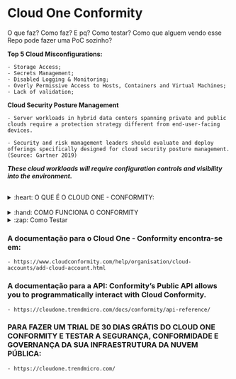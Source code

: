 # Cloud One Conformity

O que faz? Como faz? E pq? Como testar? Como que alguem vendo esse Repo pode fazer uma PoC sozinho?

<b> Top 5 Cloud Misconfigurations: </b>

    - Storage Access;
    - Secrets Management;
    - Disabled Logging & Monitoring;
    - Overly Permissive Access to Hosts, Containers and Virtual Machines;
    - Lack of validation;

<b>Cloud Security Posture Management</b>

    - Server workloads in hybrid data centers spanning private and public clouds require a protection strategy different from end-user-facing devices.

    - Security and risk management leaders should evaluate and deploy offerings specifically designed for cloud security posture management. (Source: Gartner 2019)

<i> <strong>These cloud workloads will require configuration controls and visibility into the environment. </strong> </i>

<br />

<details>
  <summary>:heart: O QUE É O CLOUD ONE - CONFORMITY: </summary>

<b>O QUE É O CLOUD ONE - CONFORMITY:</b>

<ul>


<br />

<li> Real-time visibility into security, compliance, and governance vulnerabilities on public cloud infrastructure </li>

<li> Step-by-step remediation guides </li>

<li >Automated approach to security for continuous assurance </li>

<li> Single pane of glass dashboard </li>

<li> Full and clear visibility of entire cloud infrastructure </li>

<li> Continuous checks against compliance standards and security best practices </li>

<li> Extensive reporting capabilities </li>

<li> 700+ rules with action steps </li>

<li> Manual remediation and self healing capabilities </li>

<li> Real-time monitoring and alerts </li>

<li> Shift security & compliance left </li>

<li> Template scanning </li>

<li> Powerful API </li>


</ul>

</details>

<br />

<details>
  <summary>:hand: COMO FUNCIONA O CONFORMITY </summary>

<b>COMO FUNCIONA O CONFORMITY? </b>

O Conformity usa uma política de acesso personalizada para exibir os metadados da sua conta em nuvem – não há acesso de leitura ou
gravação aos seus dados

O Conformity acessa apenas os metadados associados à sua infraestrutura de cloud. Por exemplo, reconhecemos que sua conta da AWS
possui 12 buckets do Amazon S3 e 20 instâncias do Amazon EC2. Entretanto, a Trend Micro não pode ver os dados e aplicações associados
a esses recursos e acessa sua conta por meio da API da AWS; portanto, sua conta em nuvem não aumenta. 

O Conformity remonta aos frameworks das melhores práticas para os provedores de serviços
de nuvem. Por exemplo, para a AWS, o Well-Architected Framework constitui a base das
pontuações de conformidade mostradas no Conformity, e cada regra e etapa de correção
exibe claramente qual pilar ele suporta.

O Conformity possui a Knowledge Base, principal catálogo de regras e controles de
infraestrutura diretamente disponíveis em sua plataforma. A Knowledge Base, em constante
crescimento, contém mais de 600 verificações prontas para uso que são executadas nas suas
contas de nuvem e as regras simples e passo a passo de correção para corrigir eventuais
falhas. Essas regras e controles abrangem a AWS e o Microsoft® Azure™, além de diretrizes de
correção personalizadas.


Adicionar uma conta da AWS no Trend Micro Cloud One:

Will create the IAM role which grants cross-account access so that Conformity can access your account. You will also need to create the Conformity policies and attach it to the IAM role. 

    - https://www.cloudconformity.com/help/add-cloud-account/add-an-aws-account.html


Adicionar uma Subscrição da Azure:

Access to Azure is provided via an Azure App registration, which provides Conformity’s Rule engine the necessary read-only permissions to run the rule checks against subscription resources you want to add to your Conformity organization.

    1. Create an App registration;
    2. Configure Certificates and secrets;
    3. API permissions for ActiveDirectory;
    4. Assign access to the App registration for Subscriptions

    - https://www.cloudconformity.com/help/add-cloud-account/add-an-azure-account.html

</details>

<details>
  <summary>:zap: Como Testar</summary>

<b> COMO TESTAR: </b>

    1. Enabled Real-time monitoring
    2. Configured a Communications Channel
    3. Configured a basic Profile
    4. (Optional) Enabled Auto Remediate

<b> TEMPLATE SCANNER! </b>

The Template Scanner add-on enables you to run Trend Micro Cloud One™ – Conformity Rules on your AWS CloudFormation template, Conformity Profiles, and Accounts. You can add preventative security and governance controls to the workflow to identify and remediate issues prior to launching any services and resources.

<b>You can use the Template Scanner in two ways: </b>

1. <a href="https://www.cloudconformity.com/help/template-scanner.html#scan-via-ui">Scanning a CloudFormation Template, Profile, or an Account via UI; </a>
2. <a href="https://github.com/cloudconformity/documentation-api/blob/master/TemplateScanner.md"> Template Scanner API </a>


<b> AUTO-REMEDIAÇÃO! </b>

<a href="https://www.cloudconformity.com/help/rules/model-check/failed-check-resolution/auto-remediation.html" > Auto-Remediação </a> provides customers the ability to run self-healing Lambda functions on their infrastructure that can remediate security and governance failures in real-time. Refer to our GitHub page for a <a href="https://github.com/cloudconformity/auto-remediate/tree/master/functions">list of our supported auto-remediate Lambda functions.</a>

<b> Como a Auto-Remediação Funciona: </b>

    1. Conformity identifies the risk as a rule failure
    2. Conformity sends notifications to the specified SNS Channel.
    3. SNS topic triggers the Orchestrator lambda function which in turns calls S3 bucket auto-remediate function.
    4. AutoRemediateS3-001 function updates the S3 bucket ACL and resolves the rule failure thereby closing the security gap.

</details>

### A documentação para o Cloud One - Conformity encontra-se em: 

    - https://www.cloudconformity.com/help/organisation/cloud-accounts/add-cloud-account.html


### A documentação para a API: Conformity’s Public API allows you to programmatically interact with Cloud Conformity. 

    - https://cloudone.trendmicro.com/docs/conformity/api-reference/


### PARA FAZER UM TRIAL DE 30 DIAS GRÁTIS DO CLOUD ONE CONFORMITY E TESTAR A SEGURANÇA, CONFORMIDADE E GOVERNANÇA DA SUA INFRAESTRUTURA DA NUVEM PÚBLICA: 

    - https://cloudone.trendmicro.com/